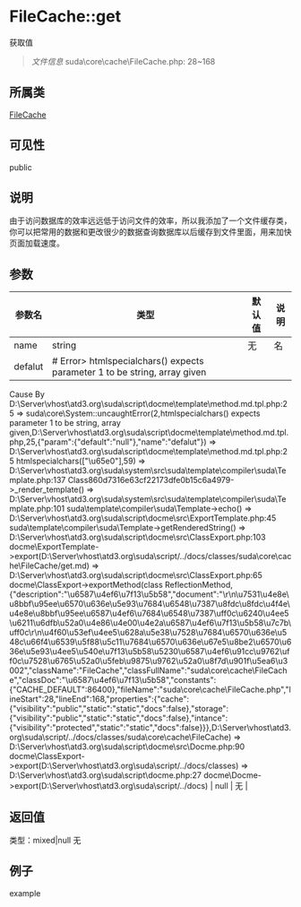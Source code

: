 # FileCache::get
获取值
> *文件信息* suda\core\cache\FileCache.php: 28~168
## 所属类 

[FileCache](../FileCache.md)

## 可见性

  public  
## 说明


由于访问数据库的效率远远低于访问文件的效率，所以我添加了一个文件缓存类，
你可以把常用的数据和更改很少的数据查询数据库以后缓存到文件里面，用来加快页面加载速度。

## 参数

 
| 参数名 | 类型 | 默认值 | 说明 |
|--------|-----|-------|-------|
 | name |  string | 无 |  名 |
 | defalut |  # Error> htmlspecialchars() expects parameter 1 to be string, array given
  Cause By D:\Server\vhost\atd3.org\suda\script\docme\template\method.md.tpl.php:25
    =>  suda\core\System::uncaughtError(2,htmlspecialchars() expects parameter 1 to be string, array given,D:\Server\vhost\atd3.org\suda\script\docme\template\method.md.tpl.php,25,{"param":{"default":"null"},"name":"defalut"})
    => D:\Server\vhost\atd3.org\suda\script\docme\template\method.md.tpl.php:25 htmlspecialchars(["\u65e0"],59)
    => D:\Server\vhost\atd3.org\suda\system\src\suda\template\compiler\suda\Template.php:137 Class860d7316e63cf22173dfe0b15c6a4979->_render_template()
    => D:\Server\vhost\atd3.org\suda\system\src\suda\template\compiler\suda\Template.php:101 suda\template\compiler\suda\Template->echo()
    => D:\Server\vhost\atd3.org\suda\script\docme\src\ExportTemplate.php:45 suda\template\compiler\suda\Template->getRenderedString()
    => D:\Server\vhost\atd3.org\suda\script\docme\src\ClassExport.php:103 docme\ExportTemplate->export(D:\Server\vhost\atd3.org\suda\script/../docs/classes/suda\core\cache\FileCache/get.md)
    => D:\Server\vhost\atd3.org\suda\script\docme\src\ClassExport.php:65 docme\ClassExport->exportMethod(class ReflectionMethod,{"description":"\u6587\u4ef6\u7f13\u5b58","document":"\r\n\u7531\u4e8e\u8bbf\u95ee\u6570\u636e\u5e93\u7684\u6548\u7387\u8fdc\u8fdc\u4f4e\u4e8e\u8bbf\u95ee\u6587\u4ef6\u7684\u6548\u7387\uff0c\u6240\u4ee5\u6211\u6dfb\u52a0\u4e86\u4e00\u4e2a\u6587\u4ef6\u7f13\u5b58\u7c7b\uff0c\r\n\u4f60\u53ef\u4ee5\u628a\u5e38\u7528\u7684\u6570\u636e\u548c\u66f4\u6539\u5f88\u5c11\u7684\u6570\u636e\u67e5\u8be2\u6570\u636e\u5e93\u4ee5\u540e\u7f13\u5b58\u5230\u6587\u4ef6\u91cc\u9762\uff0c\u7528\u6765\u52a0\u5feb\u9875\u9762\u52a0\u8f7d\u901f\u5ea6\u3002","className":"FileCache","classFullName":"suda\\core\\cache\\FileCache","classDoc":"\u6587\u4ef6\u7f13\u5b58","constants":{"CACHE_DEFAULT":86400},"fileName":"suda\\core\\cache\\FileCache.php","lineStart":28,"lineEnd":168,"properties":{"cache":{"visibility":"public","static":"static","docs":false},"storage":{"visibility":"public","static":"static","docs":false},"intance":{"visibility":"protected","static":"static","docs":false}}},D:\Server\vhost\atd3.org\suda\script/../docs/classes/suda\core\cache\FileCache)
    => D:\Server\vhost\atd3.org\suda\script\docme\src\Docme.php:90 docme\ClassExport->export(D:\Server\vhost\atd3.org\suda\script/../docs/classes)
    => D:\Server\vhost\atd3.org\suda\script\docme.php:27 docme\Docme->export(D:\Server\vhost\atd3.org\suda\script/../docs)
 | null | 无 |
## 返回值
 
类型：mixed|null
无
## 例子

example